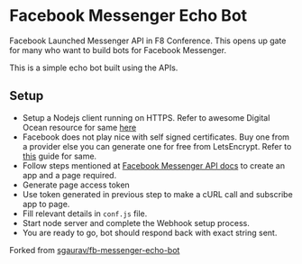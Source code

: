 # Facebook Messenger Echo Bot
Facebook Launched Messenger API in F8 Conference. This opens up gate for many who want to build bots for Facebook Messenger.

This is a simple echo bot built using the APIs.

Setup
---------------------------
- Setup a Nodejs client running on HTTPS. Refer to awesome Digital Ocean resource for same [here]('https://www.digitalocean.com/community/tutorials/how-to-set-up-a-node-js-application-for-production-on-ubuntu-14-04')
- Facebook does not play nice with self signed certificates. Buy one from a provider else you can generate one for free from LetsEncrypt. Refer to [this](https://www.digitalocean.com/community/tutorials/how-to-secure-nginx-with-let-s-encrypt-on-ubuntu-14-04) guide for same.
- Follow steps mentioned at [Facebook Messenger API docs](https://developers.facebook.com/docs/messenger-platform/implementation) to create an app and a page required.
- Generate page access token
- Use token generated in previous step to make a cURL call and subscribe app to page.
- Fill relevant details in `conf.js` file.
- Start node server and complete the Webhook setup process.
- You are ready to go, bot should respond back with exact string sent.

Forked from [sgaurav/fb-messenger-echo-bot](https://github.com/sgaurav/fb-messenger-echo-bot)
